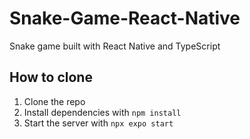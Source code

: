 # Snake-Game-React-Native
Snake game built with React Native and TypeScript

## How to clone

1. Clone the repo
2. Install dependencies with `npm install`
3. Start the server with `npx expo start`



